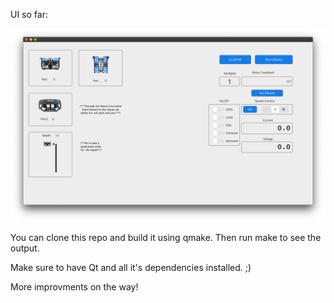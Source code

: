 UI so far: 

![UISoFar](images/uiSoFar.png)

You can clone this repo and build it using qmake. Then run make to see the output. 

Make sure to have Qt and all it's dependencies installed. ;)

More improvments on the way!
